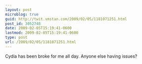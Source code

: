 ```yaml
---
layout: post
microblog: true
guid: http://twit.vmstan.com/2009/02/05/1181071251.html
post_id: 3052748
date: 2009-02-05T15:19:41-0600
lastmod: 2009-02-05T15:19:41-0600
type: post
url: /2009/02/05/1181071251.html
---
```

Cydia has been broke for me all day. Anyone else having issues?
